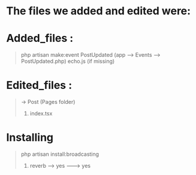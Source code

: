 # The files we added and edited were:

# Added_files :
> php artisan make:event PostUpdated (app --> Events --> PostUpdated.php)
> echo.js (if missing)




# Edited_files :
> -> Post (Pages folder)
> 1. index.tsx


# Installing
> php artisan install:broadcasting
> 1. reverb --> yes ---> yes

>
